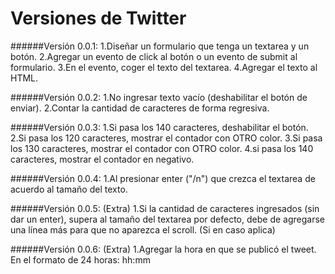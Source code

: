 
# Versiones de Twitter

######Versión 0.0.1:
1.Diseñar un formulario que tenga un textarea y un botón.
2.Agregar un evento de click al botón o un evento de submit al formulario.
3.En el evento, coger el texto del textarea.
4.Agregar el texto al HTML.

######Versión 0.0.2:
1.No ingresar texto vacío (deshabilitar el botón de enviar).
2.Contar la cantidad de caracteres de forma regresiva.

######Versión 0.0.3:
1.Si pasa los 140 caracteres, deshabilitar el botón.
2.Si pasa los 120 caracteres, mostrar el contador con OTRO color.
3.Si pasa los 130 caracteres, mostrar el contador con OTRO color.
4.si pasa los 140 caracteres, mostrar el contador en negativo.

######Versión 0.0.4:
1.Al presionar enter ("/n") que crezca el textarea de acuerdo al tamaño del texto.

######Versión 0.0.5: (Extra)
1.Si la cantidad de caracteres ingresados (sin dar un enter), supera al tamaño del textarea por defecto, debe de agregarse una línea más para que no aparezca el scroll. (Si en caso aplica)

######Versión 0.0.6: (Extra)
1.Agregar la hora en que se publicó el tweet. En el formato de 24 horas: hh:mm